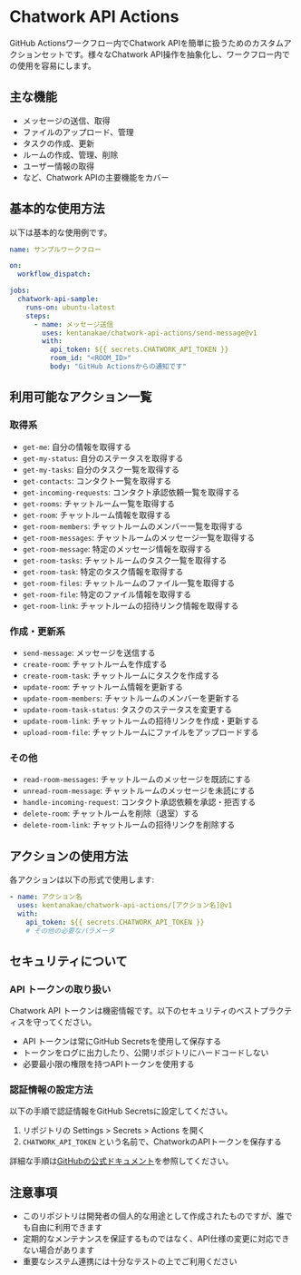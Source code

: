 # Chatwork API Actions

GitHub Actionsワークフロー内でChatwork APIを簡単に扱うためのカスタムアクションセットです。様々なChatwork API操作を抽象化し、ワークフロー内での使用を容易にします。

## 主な機能

- メッセージの送信、取得
- ファイルのアップロード、管理
- タスクの作成、更新
- ルームの作成、管理、削除
- ユーザー情報の取得
- など、Chatwork APIの主要機能をカバー

## 基本的な使用方法

以下は基本的な使用例です。

```yaml
name: サンプルワークフロー

on:
  workflow_dispatch:

jobs:
  chatwork-api-sample:
    runs-on: ubuntu-latest
    steps:
      - name: メッセージ送信
        uses: kentanakae/chatwork-api-actions/send-message@v1
        with:
          api_token: ${{ secrets.CHATWORK_API_TOKEN }}
          room_id: "<ROOM_ID>"
          body: "GitHub Actionsからの通知です"
```

## 利用可能なアクション一覧

### 取得系

- `get-me`: 自分の情報を取得する
- `get-my-status`: 自分のステータスを取得する
- `get-my-tasks`: 自分のタスク一覧を取得する
- `get-contacts`: コンタクト一覧を取得する
- `get-incoming-requests`: コンタクト承認依頼一覧を取得する
- `get-rooms`: チャットルーム一覧を取得する
- `get-room`: チャットルーム情報を取得する
- `get-room-members`: チャットルームのメンバー一覧を取得する
- `get-room-messages`: チャットルームのメッセージ一覧を取得する
- `get-room-message`: 特定のメッセージ情報を取得する
- `get-room-tasks`: チャットルームのタスク一覧を取得する
- `get-room-task`: 特定のタスク情報を取得する
- `get-room-files`: チャットルームのファイル一覧を取得する
- `get-room-file`: 特定のファイル情報を取得する
- `get-room-link`: チャットルームの招待リンク情報を取得する

### 作成・更新系

- `send-message`: メッセージを送信する
- `create-room`: チャットルームを作成する
- `create-room-task`: チャットルームにタスクを作成する
- `update-room`: チャットルーム情報を更新する
- `update-room-members`: チャットルームのメンバーを更新する
- `update-room-task-status`: タスクのステータスを変更する
- `update-room-link`: チャットルームの招待リンクを作成・更新する
- `upload-room-file`: チャットルームにファイルをアップロードする

### その他

- `read-room-messages`: チャットルームのメッセージを既読にする
- `unread-room-message`: チャットルームのメッセージを未読にする
- `handle-incoming-request`: コンタクト承認依頼を承認・拒否する
- `delete-room`: チャットルームを削除（退室）する
- `delete-room-link`: チャットルームの招待リンクを削除する

## アクションの使用方法

各アクションは以下の形式で使用します:

```yaml
- name: アクション名
  uses: kentanakae/chatwork-api-actions/[アクション名]@v1
  with:
    api_token: ${{ secrets.CHATWORK_API_TOKEN }}
    # その他の必要なパラメータ
```

## セキュリティについて

### API トークンの取り扱い

Chatwork API トークンは機密情報です。以下のセキュリティのベストプラクティスを守ってください。

- API トークンは常にGitHub Secretsを使用して保存する
- トークンをログに出力したり、公開リポジトリにハードコードしない
- 必要最小限の権限を持つAPIトークンを使用する

### 認証情報の設定方法

以下の手順で認証情報をGitHub Secretsに設定してください。

1. リポジトリの Settings > Secrets > Actions を開く
2. `CHATWORK_API_TOKEN` という名前で、ChatworkのAPIトークンを保存する

詳細な手順は[GitHubの公式ドキュメント](https://docs.github.com/ja/actions/security-guides/encrypted-secrets)を参照してください。

## 注意事項

- このリポジトリは開発者の個人的な用途として作成されたものですが、誰でも自由に利用できます
- 定期的なメンテナンスを保証するものではなく、API仕様の変更に対応できない場合があります
- 重要なシステム連携には十分なテストの上でご利用ください
